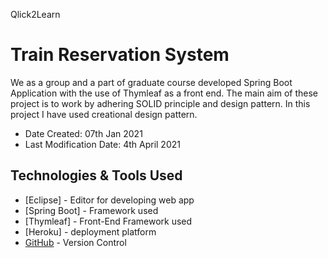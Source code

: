 Qlick2Learn

# Train Reservation System
We as a group and a part of graduate course developed Spring Boot Application with the use of Thymleaf as a front end. The main aim of these project is to work by adhering SOLID principle and design pattern.
In this project I have used creational design pattern. 

* Date Created: 07th Jan 2021
* Last Modification Date: 4th April 2021

## Technologies & Tools Used

* [Eclipse] - Editor for developing web app
* [Spring Boot] - Framework used
* [Thymleaf] - Front-End Framework used
* [Heroku] - deployment platform
* [GitHub](https://github.com/) - Version Control
